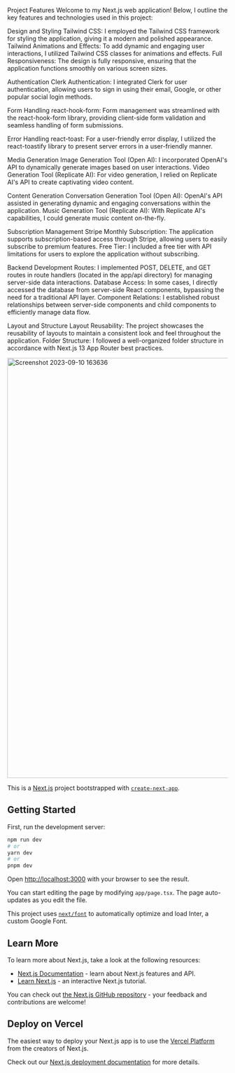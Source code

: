 Project Features
Welcome to my Next.js web application! Below, I outline the key features and technologies used in this project:

Design and Styling
Tailwind CSS: I employed the Tailwind CSS framework for styling the application, giving it a modern and polished appearance.
Tailwind Animations and Effects: To add dynamic and engaging user interactions, I utilized Tailwind CSS classes for animations and effects.
Full Responsiveness: The design is fully responsive, ensuring that the application functions smoothly on various screen sizes.

Authentication
Clerk Authentication: I integrated Clerk for user authentication, allowing users to sign in using their email, Google, or other popular social login methods.

Form Handling
react-hook-form: Form management was streamlined with the react-hook-form library, providing client-side form validation and seamless handling of form submissions.

Error Handling
react-toast: For a user-friendly error display, I utilized the react-toastify library to present server errors in a user-friendly manner.

Media Generation
Image Generation Tool (Open AI): I incorporated OpenAI's API to dynamically generate images based on user interactions.
Video Generation Tool (Replicate AI): For video generation, I relied on Replicate AI's API to create captivating video content.

Content Generation
Conversation Generation Tool (Open AI): OpenAI's API assisted in generating dynamic and engaging conversations within the application.
Music Generation Tool (Replicate AI): With Replicate AI's capabilities, I could generate music content on-the-fly.

Subscription Management
Stripe Monthly Subscription: The application supports subscription-based access through Stripe, allowing users to easily subscribe to premium features.
Free Tier: I included a free tier with API limitations for users to explore the application without subscribing.

Backend Development
Routes: I implemented POST, DELETE, and GET routes in route handlers (located in the app/api directory) for managing server-side data interactions.
Database Access: In some cases, I directly accessed the database from server-side React components, bypassing the need for a traditional API layer.
Component Relations: I established robust relationships between server-side components and child components to efficiently manage data flow.

Layout and Structure
Layout Reusability: The project showcases the reusability of layouts to maintain a consistent look and feel throughout the application.
Folder Structure: I followed a well-organized folder structure in accordance with Next.js 13 App Router best practices.

<img width="960" alt="Screenshot 2023-09-10 163636" src="https://github.com/AaronMurillo01/ai-companion/assets/113479474/02d370df-32a6-4d63-a9b0-73f3ec5b10ae">



This is a [Next.js](https://nextjs.org/) project bootstrapped with [`create-next-app`](https://github.com/vercel/next.js/tree/canary/packages/create-next-app).

## Getting Started

First, run the development server:

```bash
npm run dev
# or
yarn dev
# or
pnpm dev
```

Open [http://localhost:3000](http://localhost:3000) with your browser to see the result.

You can start editing the page by modifying `app/page.tsx`. The page auto-updates as you edit the file.

This project uses [`next/font`](https://nextjs.org/docs/basic-features/font-optimization) to automatically optimize and load Inter, a custom Google Font.

## Learn More

To learn more about Next.js, take a look at the following resources:

- [Next.js Documentation](https://nextjs.org/docs) - learn about Next.js features and API.
- [Learn Next.js](https://nextjs.org/learn) - an interactive Next.js tutorial.

You can check out [the Next.js GitHub repository](https://github.com/vercel/next.js/) - your feedback and contributions are welcome!

## Deploy on Vercel

The easiest way to deploy your Next.js app is to use the [Vercel Platform](https://vercel.com/new?utm_medium=default-template&filter=next.js&utm_source=create-next-app&utm_campaign=create-next-app-readme) from the creators of Next.js.

Check out our [Next.js deployment documentation](https://nextjs.org/docs/deployment) for more details.
